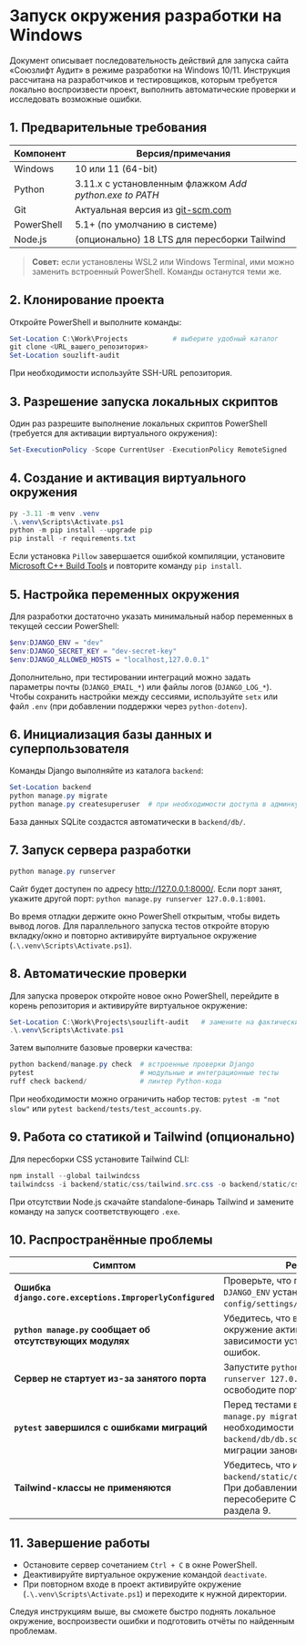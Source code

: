 # Запуск окружения разработки на Windows

Документ описывает последовательность действий для запуска сайта «Союзлифт Аудит» в режиме разработки на Windows 10/11. Инструкция рассчитана на разработчиков и тестировщиков, которым требуется локально воспроизвести проект, выполнить автоматические проверки и исследовать возможные ошибки.

## 1. Предварительные требования

| Компонент | Версия/примечания |
|-----------|-------------------|
| Windows   | 10 или 11 (64-bit) |
| Python    | 3.11.x с установленным флажком *Add python.exe to PATH* |
| Git       | Актуальная версия из [git-scm.com](https://git-scm.com/download/win) |
| PowerShell| 5.1+ (по умолчанию в системе) |
| Node.js   | (опционально) 18 LTS для пересборки Tailwind |

> **Совет:** если установлены WSL2 или Windows Terminal, ими можно заменить встроенный PowerShell. Команды останутся теми же.

## 2. Клонирование проекта

Откройте PowerShell и выполните команды:

```powershell
Set-Location C:\Work\Projects           # выберите удобный каталог
git clone <URL_вашего_репозитория>
Set-Location souzlift-audit
```

При необходимости используйте SSH-URL репозитория.

## 3. Разрешение запуска локальных скриптов

Один раз разрешите выполнение локальных скриптов PowerShell (требуется для активации виртуального окружения):

```powershell
Set-ExecutionPolicy -Scope CurrentUser -ExecutionPolicy RemoteSigned
```

## 4. Создание и активация виртуального окружения

```powershell
py -3.11 -m venv .venv
.\.venv\Scripts\Activate.ps1
python -m pip install --upgrade pip
pip install -r requirements.txt
```

Если установка `Pillow` завершается ошибкой компиляции, установите [Microsoft C++ Build Tools](https://visualstudio.microsoft.com/visual-cpp-build-tools/) и повторите команду `pip install`.

## 5. Настройка переменных окружения

Для разработки достаточно указать минимальный набор переменных в текущей сессии PowerShell:

```powershell
$env:DJANGO_ENV = "dev"
$env:DJANGO_SECRET_KEY = "dev-secret-key"
$env:DJANGO_ALLOWED_HOSTS = "localhost,127.0.0.1"
```

Дополнительно, при тестировании интеграций можно задать параметры почты (`DJANGO_EMAIL_*`) или файлы логов (`DJANGO_LOG_*`). Чтобы сохранить настройки между сессиями, используйте `setx` или файл `.env` (при добавлении поддержки через `python-dotenv`).

## 6. Инициализация базы данных и суперпользователя

Команды Django выполняйте из каталога `backend`:

```powershell
Set-Location backend
python manage.py migrate
python manage.py createsuperuser  # при необходимости доступа в админку
```

База данных SQLite создастся автоматически в `backend/db/`.

## 7. Запуск сервера разработки

```powershell
python manage.py runserver
```

Сайт будет доступен по адресу <http://127.0.0.1:8000/>. Если порт занят, укажите другой порт: `python manage.py runserver 127.0.0.1:8001`.

Во время отладки держите окно PowerShell открытым, чтобы видеть вывод логов. Для параллельного запуска тестов откройте вторую вкладку/окно и повторно активируйте виртуальное окружение (`.\.venv\Scripts\Activate.ps1`).

## 8. Автоматические проверки

Для запуска проверок откройте новое окно PowerShell, перейдите в корень репозитория и активируйте виртуальное окружение:

```powershell
Set-Location C:\Work\Projects\souzlift-audit   # замените на фактический путь к проекту
.\.venv\Scripts\Activate.ps1
```

Затем выполните базовые проверки качества:

```powershell
python backend/manage.py check  # встроенные проверки Django
pytest                          # модульные и интеграционные тесты
ruff check backend/             # линтер Python-кода
```

При необходимости можно ограничить набор тестов: `pytest -m "not slow"` или `pytest backend/tests/test_accounts.py`.

## 9. Работа со статикой и Tailwind (опционально)

Для пересборки CSS установите Tailwind CLI:

```powershell
npm install --global tailwindcss
tailwindcss -i backend/static/css/tailwind.src.css -o backend/static/css/tailwind.min.css --minify
```

При отсутствии Node.js скачайте standalone-бинарь Tailwind и замените команду на запуск соответствующего `.exe`.

## 10. Распространённые проблемы

| Симптом | Решение |
|---------|---------|
| **Ошибка `django.core.exceptions.ImproperlyConfigured`** | Проверьте, что переменная `DJANGO_ENV` установлена в `dev` и файл `config/settings/dev.py` доступен. |
| **`python manage.py` сообщает об отсутствующих модулях** | Убедитесь, что виртуальное окружение активировано и зависимости установлены без ошибок. |
| **Сервер не стартует из-за занятого порта** | Запустите `python manage.py runserver 127.0.0.1:8001` или освободите порт 8000. |
| **`pytest` завершился с ошибками миграций** | Перед тестами выполните `python manage.py migrate`. При необходимости удалите файл `backend/db/db.sqlite3` и запустите миграции заново. |
| **Tailwind-классы не применяются** | Убедитесь, что используете файл `backend/static/css/tailwind.min.css`. При добавлении новых классов пересоберите CSS командой из раздела 9. |

## 11. Завершение работы

- Остановите сервер сочетанием `Ctrl + C` в окне PowerShell.
- Деактивируйте виртуальное окружение командой `deactivate`.
- При повторном входе в проект активируйте окружение (`.\.venv\Scripts\Activate.ps1`) и переходите к нужной директории.

Следуя инструкциям выше, вы сможете быстро поднять локальное окружение, воспроизвести ошибки и подготовить отчёты по найденным проблемам.
